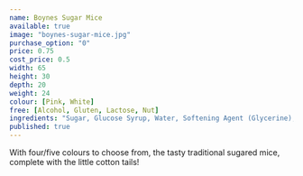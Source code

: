 ```yaml
---
name: Boynes Sugar Mice
available: true
image: "boynes-sugar-mice.jpg"
purchase_option: "0"
price: 0.75
cost_price: 0.5
width: 65
height: 30
depth: 20
weight: 24
colour: [Pink, White]
free: [Alcohol, Gluten, Lactose, Nut]
ingredients: "Sugar, Glucose Syrup, Water, Softening Agent (Glycerine), Natural Flavouring, Natural Colours"
published: true
---
```

With four/five colours to choose from, the tasty traditional sugared mice, complete with the little cotton tails!